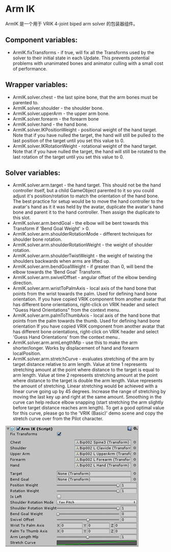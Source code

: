 # Arm IK

ArmIK 是一个用于 VRIK 4-joint biped arm solver 的包装器组件。

## Component variables:

- ArmIK.fixTransforms - if true, will fix all the Transforms used by the solver to their initial state in each Update. This prevents potential problems with unanimated bones and animator culling with a small cost of performance.

## Wrapper variables:

- ArmIK.solver.chest - the last spine bone, that the arm bones must be parented to.
- ArmIK.solver.shoulder - the shoulder bone.
- ArmIK.solver.upperArm - the upper arm bone.
- ArmIK.solver.forearm - the forearm bone
- ArmIK.solver.hand - the hand bone.
- ArmIK.solver.IKPositionWeight - positional weight of the hand target. Note that if you have nulled the target, the hand will still be pulled to the last position of the target until you set this value to 0.
- ArmIK.solver.IKRotationWeight - rotational weight of the hand target. Note that if you have nulled the target, the hand will still be rotated to the last rotation of the target until you set this value to 0.

## Solver variables:

- ArmIK.solver.arm.target - the hand target. This should not be the hand controller itself, but a child GameObject parented to it so you could adjust it's position/rotation to match the orientation of the hand bone. The best practice for setup would be to move the hand controller to the avatar's hand as it it was held by the avatar, duplicate the avatar's hand bone and parent it to the hand controller. Then assign the duplicate to this slot.
- ArmIK.solver.arm.bendGoal - the elbow will be bent towards this Transform if 'Bend Goal Weight' > 0.
- ArmIK.solver.arm.shoulderRotationMode - different techniques for shoulder bone rotation.
- ArmIK.solver.arm.shoulderRotationWeight - the weight of shoulder rotation.
- ArmIK.solver.arm.shoulderTwistWeight - the weight of twisting the shoulders backwards when arms are lifted up.
- ArmIK.solver.arm.bendGoalWeight - if greater than 0, will bend the elbow towards the 'Bend Goal' Transform.
- ArmIK.solver.arm.swivelOffset - angular offset of the elbow bending direction.
- ArmIK.solver.arm.wristToPalmAxis - local axis of the hand bone that points from the wrist towards the palm. Used for defining hand bone orientation. If you have copied VRIK component from another avatar that has different bone orientations, right-click on VRIK header and select "Guess Hand Orientations" from the context menu.
- ArmIK.solver.arm.palmToThumbAxis - local axis of the hand bone that points from the palm towards the thumb. Used for defining hand bone orientation If you have copied VRIK component from another avatar that has different bone orientations, right-click on VRIK header and select 'Guess Hand Orientations' from the context menu..
- ArmIK.solver.arm.armLengthMlp - use this to make the arm shorter/longer. Works by displacement of hand and forearm localPosition.
- ArmIK.solver.arm.stretchCurve - evaluates stretching of the arm by target distance relative to arm length. Value at time 1 represents stretching amount at the point where distance to the target is equal to arm length. Value at time 2 represents stretching amount at the point where distance to the target is double the arm length. Value represents the amount of stretching. Linear stretching would be achieved with a linear curve going up by 45 degrees. Increase the range of stretching by moving the last key up and right at the same amount. Smoothing in the curve can help reduce elbow snapping (start stretching the arm slightly before target distance reaches arm length). To get a good optimal value for this curve, please go to the 'VRIK (Basic)' demo scene and copy the stretch curve over from the Pilot character.

![ArmIKComponent](Image/ArmIKComponent.png)

